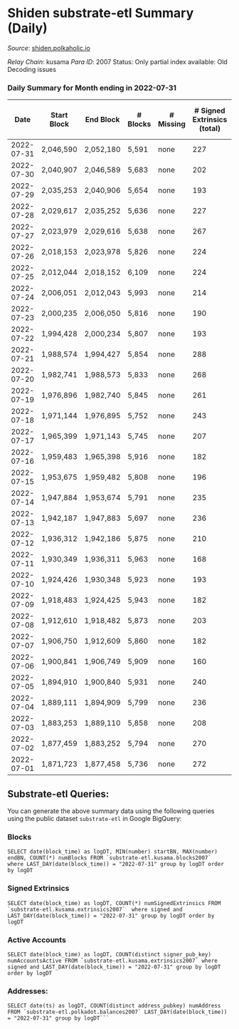 # Shiden substrate-etl Summary (Daily)

_Source_: [shiden.polkaholic.io](https://shiden.polkaholic.io)

*Relay Chain*: kusama
*Para ID*: 2007
Status: Only partial index available: Old Decoding issues


### Daily Summary for Month ending in 2022-07-31


| Date | Start Block | End Block | # Blocks | # Missing | # Signed Extrinsics (total) | # Active Accounts | # Addresses with Balances | # Events | # Transfers | # XCM Transfers In | # XCM Transfers Out |
| ---- | ----------- | --------- | -------- | --------- | --------------------------- | ----------------- | ------------------------- | -------- | ----------- | ------------------ | ------------------- |
| 2022-07-31 | 2,046,590 | 2,052,180 | 5,591 | none  | 227 | 129 | 556,293 | 58,688 | 6,737 ($81,783.65) |   |   |
| 2022-07-30 | 2,040,907 | 2,046,589 | 5,683 | none  | 202 | 110 |  | 57,512 | 6,721 ($70,682.18) |   | 1 ($64.86) |
| 2022-07-29 | 2,035,253 | 2,040,906 | 5,654 | none  | 193 | 98 | 556,239 | 60,713 | 7,037 ($192,649) | 1 ($0.58) | 1 ($0.56) |
| 2022-07-28 | 2,029,617 | 2,035,252 | 5,636 | none  | 227 | 120 |  | 51,248 | 6,131 ($79,770.09) | 20 ($446.36) | 5 ($423.22) |
| 2022-07-27 | 2,023,979 | 2,029,616 | 5,638 | none  | 267 | 128 |  | 56,799 | 6,444 ($123,819) | 14 ($14,087.92) | 8 ($13,838.71) |
| 2022-07-26 | 2,018,153 | 2,023,978 | 5,826 | none  | 224 | 90 |  | 49,690 | 6,384 ($175,149) | 1 ($75.49) | 3 ($106.09) |
| 2022-07-25 | 2,012,044 | 2,018,152 | 6,109 | none  | 224 | 115 |  | 55,442 | 6,771 ($65,033.84) | 5 ($155.14) | 4 ($1.87) |
| 2022-07-24 | 2,006,051 | 2,012,043 | 5,993 | none  | 214 | 113 |  | 48,457 | 6,213 ($45,656.34) |   |   |
| 2022-07-23 | 2,000,235 | 2,006,050 | 5,816 | none  | 190 | 101 |  | 45,583 | 6,062 ($35,563.31) | 2 ($262.01) | 2 ($225.22) |
| 2022-07-22 | 1,994,428 | 2,000,234 | 5,807 | none  | 193 | 96 |  | 57,043 | 6,991 ($446,614) | 9 ($3.53) | 2 ($0.16) |
| 2022-07-21 | 1,988,574 | 1,994,427 | 5,854 | none  | 288 | 122 |  | 55,766 | 6,816 ($498,118) | 8 ($0.47) | 9 ($3.32) |
| 2022-07-20 | 1,982,741 | 1,988,573 | 5,833 | none  | 268 | 124 |  | 70,586 | 8,157 ($396,603) | 1 ($0.063) | 2  |
| 2022-07-19 | 1,976,896 | 1,982,740 | 5,845 | none  | 261 | 124 |  | 65,029 | 7,455 ($616,813) | 7 ($4.64) | 2 ($1.16) |
| 2022-07-18 | 1,971,144 | 1,976,895 | 5,752 | none  | 243 | 125 |  | 55,368 | 6,519 ($101,389) | 7 ($756.07) | 6 ($760.27) |
| 2022-07-17 | 1,965,399 | 1,971,143 | 5,745 | none  | 207 | 103 | 555,195 | 50,754 | 6,412 ($99,945.71) | 7 ($1.49) | 2 ($4.52) |
| 2022-07-16 | 1,959,483 | 1,965,398 | 5,916 | none  | 182 | 92 |  | 51,083 | 6,514 ($83,728.39) |   | 1 ($59.22) |
| 2022-07-15 | 1,953,675 | 1,959,482 | 5,808 | none  | 196 | 98 | 555,073 | 85,011 | 6,615 ($18,052.38) | 2 ($0.11) |   |
| 2022-07-14 | 1,947,884 | 1,953,674 | 5,791 | none  | 235 | 97 |  | 117,959 | 6,579 ($72,979.31) | 13 ($8.22) | 11 ($7.04) |
| 2022-07-13 | 1,942,187 | 1,947,883 | 5,697 | none  | 236 | 99 |  | 53,154 | 6,346 ($39,507.55) |   | 5 ($139.62) |
| 2022-07-12 | 1,936,312 | 1,942,186 | 5,875 | none  | 210 | 93 |  | 49,839 | 6,300 ($192,603) | 1 ($0.18) | 6 ($0.48) |
| 2022-07-11 | 1,930,349 | 1,936,311 | 5,963 | none  | 168 | 81 |  | 54,105 | 6,774 ($45,652.31) |   |   |
| 2022-07-10 | 1,924,426 | 1,930,348 | 5,923 | none  | 193 | 79 |  | 51,798 | 6,459 ($12,445.71) |   |   |
| 2022-07-09 | 1,918,483 | 1,924,425 | 5,943 | none  | 182 | 85 |  | 48,048 | 6,192 ($22,002.51) |   |   |
| 2022-07-08 | 1,912,610 | 1,918,482 | 5,873 | none  | 203 | 81 |  | 52,414 | 6,357 ($41,862.96) |   |   |
| 2022-07-07 | 1,906,750 | 1,912,609 | 5,860 | none  | 182 | 85 |  | 56,019 | 6,701 ($13,504.05) | 14 ($23.36) | 6 ($1.47) |
| 2022-07-06 | 1,900,841 | 1,906,749 | 5,909 | none  | 160 | 75 |  | 49,299 | 6,331 ($160,632) | 8 ($35.73) | 8 ($6.11) |
| 2022-07-05 | 1,894,910 | 1,900,840 | 5,931 | none  | 240 | 102 |  | 52,627 | 6,642 ($334,590) | 4 ($0.56) | 3 ($0.22) |
| 2022-07-04 | 1,889,111 | 1,894,909 | 5,799 | none  | 236 | 104 |  | 48,630 | 6,299 ($43,804.50) | 5 ($5.95) | 3 ($3.45) |
| 2022-07-03 | 1,883,253 | 1,889,110 | 5,858 | none  | 208 | 91 |  | 47,345 | 6,186 ($58,332.65) |   |   |
| 2022-07-02 | 1,877,459 | 1,883,252 | 5,794 | none  | 270 | 108 |  | 49,318 | 6,338 ($63,208.28) |   |   |
| 2022-07-01 | 1,871,723 | 1,877,458 | 5,736 | none  | 272 | 97 |  | 55,407 | 6,766 ($114,497) | 8 ($3.86) |   |

## Substrate-etl Queries:
You can generate the above summary data using the following queries using the public dataset `substrate-etl` in Google BigQuery:


### Blocks
```
SELECT date(block_time) as logDT, MIN(number) startBN, MAX(number) endBN, COUNT(*) numBlocks FROM `substrate-etl.kusama.blocks2007`  where LAST_DAY(date(block_time)) = "2022-07-31" group by logDT order by logDT
```


### Signed Extrinsics
```
SELECT date(block_time) as logDT, COUNT(*) numSignedExtrinsics FROM `substrate-etl.kusama.extrinsics2007`  where signed and LAST_DAY(date(block_time)) = "2022-07-31" group by logDT order by logDT
```


### Active Accounts
```
SELECT date(block_time) as logDT, COUNT(distinct signer_pub_key) numAccountsActive FROM `substrate-etl.kusama.extrinsics2007` where signed and LAST_DAY(date(block_time)) = "2022-07-31" group by logDT order by logDT
```


### Addresses:
```
SELECT date(ts) as logDT, COUNT(distinct address_pubkey) numAddress FROM `substrate-etl.polkadot.balances2007` LAST_DAY(date(block_time)) = "2022-07-31" group by logDT```

